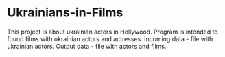# Ukrainians-in-Films
This project is about ukrainian actors in Hollywood.
Program is intended to found films with ukrainian actors and actresses.
Incoming data - file with ukrainian actors.
Output data - file with actors and films.


